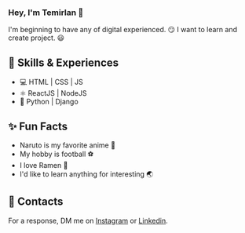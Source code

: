 ### Hey, I'm Temirlan 👋 
I'm beginning to have any of digital experienced. 😏
I want to learn and create project. 😃

## 🎒 Skills & Experiences 
* 💻 HTML | CSS | JS
* ⚛️ ReactJS | NodeJS
* 🐍 Python | Django
  

## ✨ Fun Facts
* Naruto is my favorite anime 🥇  
* My hobby is football ⚽
* I love Ramen 🍜
* I'd like to learn anything for interesting 🌏

## 📮 Contacts
For a response, DM me on [Instagram](https://www.instagram.com/its_temirlan21/) or [Linkedin](https://www.linkedin.com/in/temirlan-assan-tech/).
